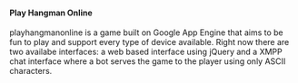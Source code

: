 #### Play Hangman Online ####

playhangmanonline is a game built on Google App Engine that 
aims to be fun to play and support every type of device available.
Right now there are two availabe interfaces: a web based interface
using jQuery and a XMPP chat interface where a bot serves the game
to the player using only ASCII characters.